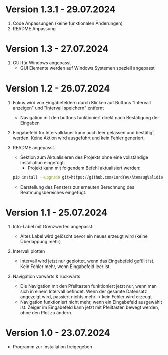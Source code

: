 # Version 1.3.1 - 29.07.2024
1. Code Anpassungen (keine funktionalen Änderungen)
2. README Anpassung

# Version 1.3 - 27.07.2024
1. GUI für Windows angepasst
   - GUI Elemente werden auf Windows Systemen speziell angepasst

# Version 1.2 - 26.07.2024
1. Fokus wird von Eingabefeldern durch Klicken auf Buttons "Intervall anzeigen" und "Intervall speichern" entfernt
   - Navigation mit den buttons funktioniert direkt nach Bestätigung der Eingaben

2. Eingabefeld für Intervalldauer kann auch leer gelassen und bestätigt werden. Keine Aktion wird ausgeführt und kein Fehler generiert.

3. README angepasst.
   - Sektion zum Aktualisieren des Projekts ohne eine vollständige Installation eingefügt.
     - Projekt kann mit folgendem Befehl aktualisiert werden:
   ```bash
   pip install --upgrade git+https://github.com/LordYev/AtemzugValidierungPYTHON
   ```
   - Darstellung des Fensters zur erneuten Berechnung des Beatmungsbereiches eingefügt.

# Version 1.1 - 25.07.2024
1. Info-Label mit Grenzwerten angepasst:
    - Altes Label wird gelöscht bevor ein neues erzeugt wird (keine Überlappung mehr)
  
2. Intervall plotten
    - Intervall wird jetzt nur geplottet, 
  wenn das Eingabefeld gefüllt ist. 
  Kein Fehler mehr, wenn Eingabefeld leer ist.

3. Navigation vorwärts & rückwärts
    - Die Navigation mit den Pfeiltasten funktioniert jetzt nur, 
  wenn man sich in einem Intervall befindet. 
  Wenn der gesamte Datensatz angezeigt wird, passiert nichts mehr → 
  kein Fehler wird erzeugt
    - Navigation funktioniert nicht mehr, 
  wenn ein Eingabefeld ausgewählt ist. 
  Zeiger im Eingabefeld kann jetzt mit Pfeiltasten bewegt werden, 
  ohne den Plot zu ändern.

# Version 1.0 - 23.07.2024
- Programm zur Installation freigegeben